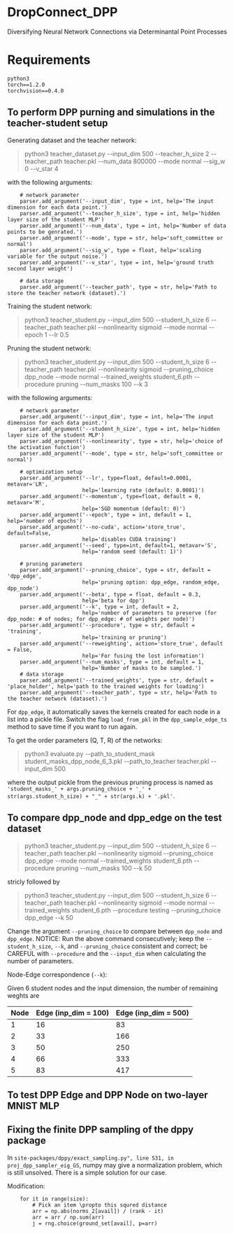 # DropConnect_DPP
Diversifying Neural Network Connections via Determinantal Point Processes

# Requirements
```
python3
torch==1.2.0
torchvision==0.4.0
```

## To perform DPP purning and simulations in the teacher-student setup

Generating dataset and the teacher network:
>python3 teacher_dataset.py --input_dim 500 --teacher_h_size 2 --teacher_path teacher.pkl --num_data 800000 --mode normal --sig_w 0 --v_star 4

with the following arguments:
```
	# network parameter
	parser.add_argument('--input_dim', type = int, help='The input dimension for each data point.')
	parser.add_argument('--teacher_h_size', type = int, help='hidden layer size of the student MLP')
	parser.add_argument('--num_data', type = int, help='Number of data points to be genrated.')
	parser.add_argument('--mode', type = str, help='soft_committee or normal')
	parser.add_argument('--sig_w', type = float, help='scaling variable for the output noise.')
	parser.add_argument('--v_star', type = int, help='ground truth second layer weight')

	# data storage
	parser.add_argument('--teacher_path', type = str, help='Path to store the teacher network (dataset).')
```

Training the student network:
>python3 teacher_student.py --input_dim 500 --student_h_size 6 --teacher_path teacher.pkl  --nonlinearity sigmoid  --mode normal  --epoch 1 --lr 0.5

Pruning the student network:
>python3 teacher_student.py --input_dim 500 --student_h_size 6 --teacher_path teacher.pkl  --nonlinearity sigmoid --pruning_choice dpp_node  --mode normal  --trained_weights student_6.pth --procedure pruning --num_masks 100 --k 3


with the following arguments:
```
	# network parameter
	parser.add_argument('--input_dim', type = int, help='The input dimension for each data point.')
	parser.add_argument('--student_h_size', type = int, help='hidden layer size of the student MLP')
	parser.add_argument('--nonlinearity', type = str, help='choice of the activation function')
	parser.add_argument('--mode', type = str, help='soft_committee or normal')

	# optimization setup
	parser.add_argument('--lr', type=float, default=0.0001, metavar='LR',
						help='learning rate (default: 0.0001)')
	parser.add_argument('--momentum', type=float, default = 0, metavar='M',
						help='SGD momentum (default: 0)')
	parser.add_argument('--epoch', type = int, default = 1, help='number of epochs')
	parser.add_argument('--no-cuda', action='store_true', default=False,
						help='disables CUDA training')
	parser.add_argument('--seed', type=int, default=1, metavar='S',
						help='random seed (default: 1)')

	# pruning parameters
	parser.add_argument('--pruning_choice', type = str, default = 'dpp_edge',
						help='pruning option: dpp_edge, random_edge, dpp_node')
	parser.add_argument('--beta', type = float, default = 0.3,
						help='beta for dpp')
	parser.add_argument('--k', type = int, default = 2,
						help='number of parameters to preserve (for dpp_node: # of nodes; for dpp_edge: # of weights per node)')
	parser.add_argument('--procedure', type = str, default = 'training',
						help='training or pruning')
	parser.add_argument('--reweighting', action='store_true', default = False,
						help='For fusing the lost information')
	parser.add_argument('--num_masks', type = int, default = 1,
						help='Number of masks to be sampled.')
	# data storage
	parser.add_argument('--trained_weights', type = str, default = 'place_holder', help='path to the trained weights for loading')
	parser.add_argument('--teacher_path', type = str, help='Path to the teacher network (dataset).')
```

For `dpp_edge`, it automatically saves the kernels created for each node in a list into a pickle file. Switch the flag `load_from_pkl` in the `dpp_sample_edge_ts` method to save time if you want to run again.


To get the order parameters (Q, T, R) of the networks:
>python3 evaluate.py --path_to_student_mask student_masks_dpp_node_6_3.pkl --path_to_teacher teacher.pkl --input_dim 500

where the output pickle from the previous pruning process is named as `'student_masks_' + args.pruning_choice + '_' + str(args.student_h_size) + "_" + str(args.k) + '.pkl'`.


## To compare dpp_node and dpp_edge on the test dataset

>python3 teacher_student.py --input_dim 500 --student_h_size 6 --teacher_path teacher.pkl  --nonlinearity sigmoid --pruning_choice dpp_edge  --mode normal  --trained_weights student_6.pth --procedure pruning --num_masks 100 --k 50

stricly followed by

>python3 teacher_student.py --input_dim 500 --student_h_size 6 --teacher_path teacher.pkl  --nonlinearity sigmoid  --mode normal  --trained_weights student_6.pth --procedure testing --pruning_choice dpp_edge --k 50


Change the argument `--pruning_choice` to compare between `dpp_node` and `dpp_edge`.
NOTICE: Run the above command consecutively; keep the `--student_h_size`, `--k`, and `--pruning_choice` consistent and correct; be CAREFUL with `--procedure` and the `--input_dim` when calculating the number of parameters.

Node-Edge correspondence (`--k`):

Given 6 student nodes and the input dimension, the number of remaining weghts are

|Node   |Edge (inp_dim = 100)  	|Edge (inp_dim = 500)  	|
|---	|---	|---
|1   	|16   	|83   	|
|2  	|33 	|166   	|
|3  	|50  	|250   	|
|4  	|66   	|333   	|
|5  	|83   	|417   	|


## To test DPP Edge and DPP Node on two-layer MNIST MLP


## Fixing the finite DPP sampling of the dppy package
In `site-packages/dppy/exact_sampling.py", line 531, in proj_dpp_sampler_eig_GS`, numpy may give a normalization problem, which is still unsolved. There is a simple solution for our case.

Modification:
```
    for it in range(size):
        # Pick an item \propto this squred distance
        arr = np.abs(norms_2[avail]) / (rank - it)
        arr = arr / np.sum(arr)
        j = rng.choice(ground_set[avail], p=arr)
```
